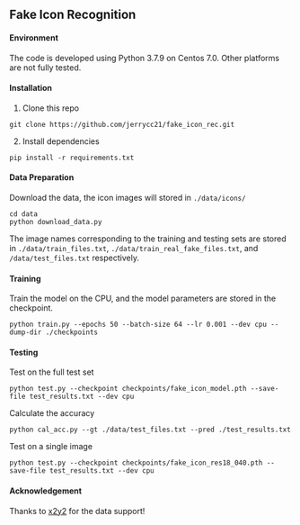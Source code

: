 ## Fake Icon Recognition

#### Environment
The code is developed using Python 3.7.9 on Centos 7.0. Other platforms are not fully tested.

#### Installation
1. Clone this repo

```
git clone https://github.com/jerrycc21/fake_icon_rec.git
```

2. Install dependencies

```
pip install -r requirements.txt
```

#### Data Preparation
Download the data, the icon images will stored in `./data/icons/`
```
cd data
python download_data.py
```
The image names corresponding to the training and testing sets are stored in `./data/train_files.txt`, `./data/train_real_fake_files.txt`, and `/data/test_files.txt` respectively.

#### Training
Train the model on the CPU, and the model parameters are stored in the checkpoint.
```
python train.py --epochs 50 --batch-size 64 --lr 0.001 --dev cpu --dump-dir ./checkpoints
```

#### Testing
Test on the full test set
```
python test.py --checkpoint checkpoints/fake_icon_model.pth --save-file test_results.txt --dev cpu
```
Calculate the accuracy
```
python cal_acc.py --gt ./data/test_files.txt --pred ./test_results.txt
```

Test on a single image
```
python test.py --checkpoint checkpoints/fake_icon_res18_040.pth --save-file test_results.txt --dev cpu
```

#### Acknowledgement
Thanks to [x2y2](x2y2.io) for the data support!


